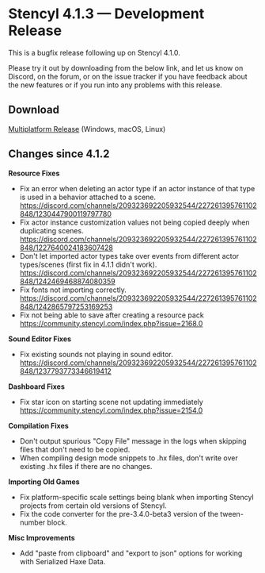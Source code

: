 # Stencyl 4.1.3 — Development Release

This is a bugfix release following up on Stencyl 4.1.0.

Please try it out by downloading from the below link, and let us know on Discord, on the forum, or on the issue tracker if you have feedback about the new features or if you run into any problems with this release.

## Download

[Multiplatform Release](https://www.stencyl.com/download/get/4.1.3/multiplatform/) (Windows, macOS, Linux)

## Changes since 4.1.2

**Resource Fixes**
- Fix an error when deleting an actor type if an actor instance of that type is used in a behavior attached to a scene. https://discord.com/channels/209323692205932544/227261395761102848/1230447900119797780
- Fix actor instance customization values not being copied deeply when duplicating scenes. https://discord.com/channels/209323692205932544/227261395761102848/1227640024183607428
- Don't let imported actor types take over events from different actor types/scenes (first fix in 4.1.1 didn't work). https://discord.com/channels/209323692205932544/227261395761102848/1242469468874080359
- Fix fonts not importing correctly. https://discord.com/channels/209323692205932544/227261395761102848/1242865797253169253
- Fix not being able to save after creating a resource pack https://community.stencyl.com/index.php?issue=2168.0

**Sound Editor Fixes**
- Fix existing sounds not playing in sound editor. https://discord.com/channels/209323692205932544/227261395761102848/1237793773346619412

**Dashboard Fixes**
- Fix star icon on starting scene not updating immediately https://community.stencyl.com/index.php?issue=2154.0

**Compilation Fixes**
- Don't output spurious "Copy File" message in the logs when skipping files that don't need to be copied.
- When compiling design mode snippets to .hx files, don't write over existing .hx files if there are no changes.

**Importing Old Games**
- Fix platform-specific scale settings being blank when importing Stencyl projects from certain old versions of Stencyl.
- Fix the code converter for the pre-3.4.0-beta3 version of the tween-number block.

**Misc Improvements**
- Add "paste from clipboard" and "export to json" options for working with Serialized Haxe Data.
